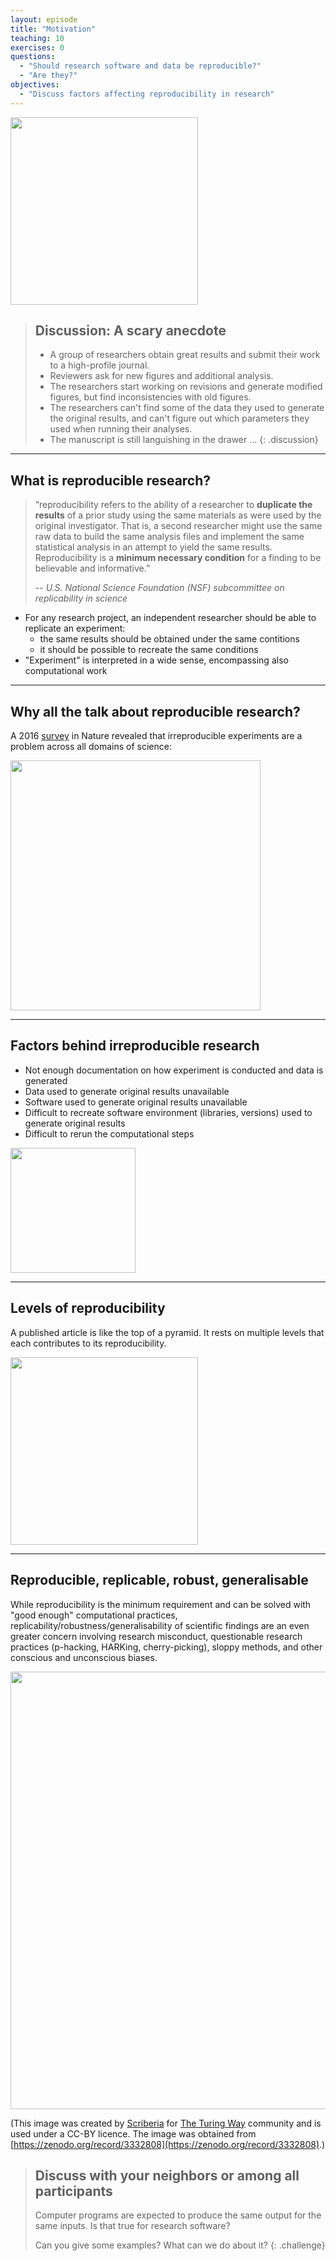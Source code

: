 ```yaml
---
layout: episode
title: "Motivation"
teaching: 10
exercises: 0
questions:
  - "Should research software and data be reproducible?"
  - "Are they?"
objectives:
  - "Discuss factors affecting reproducibility in research"
---
```


<img src="{{ site.baseurl }}/img/research_comic_phd.gif" style="height: 300px;"/>

> ## Discussion: A scary anecdote
>
> - A group of researchers obtain great results and submit their work to a high-profile journal.
> - Reviewers ask for new figures and additional analysis.
> - The researchers start working on revisions and generate modified figures, but find inconsistencies with old figures.
> - The researchers can't find some of the data they used to generate the original results, and
>   can't figure out which parameters they used when running their analyses.
> - The manuscript is still languishing in the drawer ...
{: .discussion}

---

## What is reproducible research?

> “reproducibility refers to the ability of a researcher to **duplicate the
> results** of a prior study using the same materials as were used by the
> original investigator. That is, a second researcher might use the same raw
> data to build the same analysis files and implement the same statistical
> analysis in an attempt to yield the same results. Reproducibility is a
> **minimum necessary condition** for a finding to be believable and informative.”
>
> -- <cite> U.S. National Science Foundation (NSF) subcommittee on replicability in science</cite>

- For any research project, an independent researcher should be able to replicate an experiment:
  - the same results should be obtained under the same contitions
  - it should be possible to recreate the same conditions
- "Experiment" is interpreted in a wide sense, encompassing also computational work

---

## Why all the talk about reproducible research?

A 2016
[survey](http://www.nature.com/news/1-500-scientists-lift-the-lid-on-reproducibility-1.19970)
in Nature revealed that irreproducible experiments are a problem across all
domains of science:

<img src="{{ site.baseurl }}/img/reproducibility_nature.jpg" style="height: 400px;"/>

---

## Factors behind irreproducible research

- Not enough documentation on how experiment is conducted and data is generated
- Data used to generate original results unavailable
- Software used to generate original results unavailable
- Difficult to recreate software environment (libraries, versions) used to generate original results
- Difficult to rerun the computational steps

<img src="{{ site.baseurl }}/img/Miracle.jpg" style="height: 200px;"/>

---

## Levels of reproducibility

A published article is like the top of a pyramid. It rests on multiple
levels that each contributes to its reproducibility.

<img src="{{ site.baseurl }}/img/repro-pyramid.png" style="height: 300px;"/>

---

## Reproducible, replicable, robust, generalisable

While reproducibility is the minimum requirement and can be solved with "good enough" computational practices, replicability/robustness/generalisability of scientific findings are an even greater concern involving research misconduct, questionable research practices (p-hacking, HARKing, cherry-picking), sloppy methods, and other conscious and unconscious biases. 

<img src="{{ site.baseurl }}/img/turing-way/39-reproducible-replicable-robust-generalisable.jpg" style="width: 700px;"/>

(This image was created by [Scriberia](http://www.scriberia.co.uk) for [The
Turing Way](https://the-turing-way.netlify.com) community and is used under a
CC-BY licence. The image was obtained from [https://zenodo.org/record/3332808](https://zenodo.org/record/3332808).)


> ## Discuss with your neighbors or among all participants
>
> Computer programs are expected to produce the same
> output for the same inputs. Is
> that true for research software?
>
> Can you give some examples? What can we do about it?
{: .challenge}
